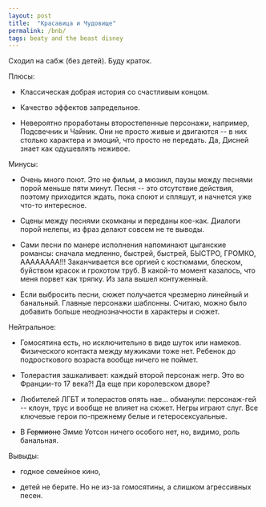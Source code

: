 ```yaml
---
layout: post
title:  "Красавица и Чудовище"
permalink: /bnb/
tags: beaty and the beast disney
---
```


Сходил на сабж (без детей). Буду краток.

Плюсы:

- Классическая добрая история со счастливым концом.

- Качество эффектов запредельное.

- Невероятно проработаны второстепенные персонажи, например, Подсвечник и
  Чайник. Они не просто живые и двигаются -- в них столько характера и эмоций,
  что просто не передать. Да, Дисней знает как одушевлять неживое.

Минусы:

- Очень много поют. Это не фильм, а мюзикл, паузы между песнями порой меньше
  пяти минут. Песня -- это отсутствие действия, поэтому приходится ждать, пока
  споют и спляшут, и начнется уже что-то интересное.

- Сцены между песнями скомканы и переданы кое-как. Диалоги порой нелепы, из фраз
  делают совсем не те выводы.

- Сами песни по манере исполнения напоминают цыганские романсы: сначала
  медленно, быстрей, быстрей, БЫСТРО, ГРОМКО, АААААААА!!! Заканчивается все
  оргией с костюмами, блеском, буйством красок и грохотом труб. В какой-то
  момент казалось, что меня порвет как тряпку. Из зала вышел контуженный.

- Если выбросить песни, сюжет получается чрезмерно линейный и банальный. Главные
  персонажи шаблонны. Считаю, можно было добавить больше неоднозначности в
  характеры и сюжет.

Нейтральное:

- Гомосятина есть, но исключительно в виде шуток или намеков. Физического
  контакта между мужиками тоже нет. Ребенок до подросткового возраста вообще
  ничего не поймет.

- Толерастия зашкаливает: каждый второй персонаж негр. Это во Франции-то 17
  века?! Да еще при королевском дворе?

- Любителей ЛГБТ и толерастов опять нае... обманули: персонаж-гей -- клоун, трус
  и вообще не влияет на сюжет. Негры играют слуг. Все ключевые герои по-прежнему
  белые и гетеросексуальные.

- В <s>Гермионе</s> Эмме Уотсон ничего особого нет, но, видимо, роль банальная.

Вывыды:

- годное семейное кино,

- детей не берите. Но не из-за гомосятины, а слишком агрессивных песен.
